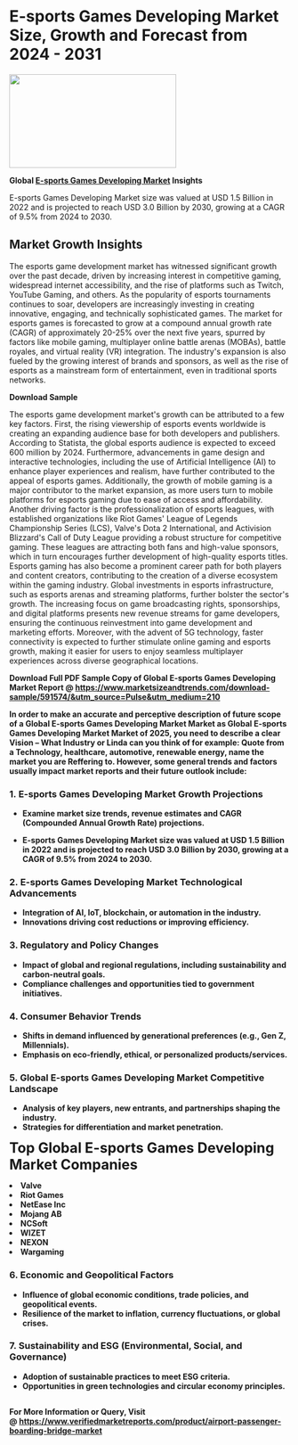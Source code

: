 <H1>E-sports Games Developing Market Size, Growth and Forecast from 2024 - 2031</H1><img class="aligncenter size-medium wp-image-584254" src="https://thirdeyenews.in/wp-content/uploads/2024/09/Global-Market-Research-300x168.jpeg" alt="" width="300" height="168" /><p><strong>Global&nbsp;<a href="https://www.marketsizeandtrends.com/download-sample/591574/&amp;utm_source=Pulse&amp;utm_medium=210">E-sports Games Developing Market</a> Insights</strong></p><p>E-sports Games Developing Market size was valued at USD 1.5 Billion in 2022 and is projected to reach USD 3.0 Billion by 2030, growing at a CAGR of 9.5% from 2024 to 2030.</p><p><h2>Market Growth Insights</h2> <p>The esports game development market has witnessed significant growth over the past decade, driven by increasing interest in competitive gaming, widespread internet accessibility, and the rise of platforms such as Twitch, YouTube Gaming, and others. As the popularity of esports tournaments continues to soar, developers are increasingly investing in creating innovative, engaging, and technically sophisticated games. The market for esports games is forecasted to grow at a compound annual growth rate (CAGR) of approximately 20-25% over the next five years, spurred by factors like mobile gaming, multiplayer online battle arenas (MOBAs), battle royales, and virtual reality (VR) integration. The industry's expansion is also fueled by the growing interest of brands and sponsors, as well as the rise of esports as a mainstream form of entertainment, even in traditional sports networks.</p> <p><strong>Download Sample</strong></p> <p>The esports game development market's growth can be attributed to a few key factors. First, the rising viewership of esports events worldwide is creating an expanding audience base for both developers and publishers. According to Statista, the global esports audience is expected to exceed 600 million by 2024. Furthermore, advancements in game design and interactive technologies, including the use of Artificial Intelligence (AI) to enhance player experiences and realism, have further contributed to the appeal of esports games. Additionally, the growth of mobile gaming is a major contributor to the market expansion, as more users turn to mobile platforms for esports gaming due to ease of access and affordability. Another driving factor is the professionalization of esports leagues, with established organizations like Riot Games' League of Legends Championship Series (LCS), Valve's Dota 2 International, and Activision Blizzard's Call of Duty League providing a robust structure for competitive gaming. These leagues are attracting both fans and high-value sponsors, which in turn encourages further development of high-quality esports titles. Esports gaming has also become a prominent career path for both players and content creators, contributing to the creation of a diverse ecosystem within the gaming industry. Global investments in esports infrastructure, such as esports arenas and streaming platforms, further bolster the sector's growth. The increasing focus on game broadcasting rights, sponsorships, and digital platforms presents new revenue streams for game developers, ensuring the continuous reinvestment into game development and marketing efforts. Moreover, with the advent of 5G technology, faster connectivity is expected to further stimulate online gaming and esports growth, making it easier for users to enjoy seamless multiplayer experiences across diverse geographical locations. <p><strong></p><p><span class=""><strong>Download Full PDF Sample Copy of Global E-sports Games Developing Market Report</strong> @ <a href="https://www.marketsizeandtrends.com/download-sample/591574/&amp;utm_source=Pulse&amp;utm_medium=210" target="_blank">https://www.marketsizeandtrends.com/download-sample/591574/&amp;utm_source=Pulse&amp;utm_medium=210</a></span></p><p>In order to make an accurate and perceptive description of future scope of a Global&nbsp;E-sports Games Developing Market Market as Global&nbsp;E-sports Games Developing Market Market of 2025, you need to describe a clear Vision &ndash; What Industry or Linda can you think of for example: Quote from a Technology, healthcare, automotive, renewable energy, name the market you are Reffering to. However, some general trends and factors usually impact market reports and their future outlook include:</p><h3>1.&nbsp;<strong>E-sports Games Developing Market Growth Projections</strong></h3><ul><li>Examine market size trends, revenue estimates and CAGR (Compounded Annual Growth Rate) projections.</li><li><p>E-sports Games Developing Market size was valued at USD 1.5 Billion in 2022 and is projected to reach USD 3.0 Billion by 2030, growing at a CAGR of 9.5% from 2024 to 2030.</p></li></ul><h3>2.&nbsp;<strong>E-sports Games Developing Market Technological Advancements</strong></h3><ul><li>Integration of AI, IoT, blockchain, or automation in the industry.</li><li>Innovations driving cost reductions or improving efficiency.</li></ul><h3>3.&nbsp;<strong>Regulatory and Policy Changes</strong></h3><ul><li>Impact of global and regional regulations, including sustainability and carbon-neutral goals.</li><li>Compliance challenges and opportunities tied to government initiatives.</li></ul><h3>4.&nbsp;<strong>Consumer Behavior Trends</strong></h3><ul><li>Shifts in demand influenced by generational preferences (e.g., Gen Z, Millennials).</li><li>Emphasis on eco-friendly, ethical, or personalized products/services.</li></ul><h3>5.&nbsp;<strong>Global E-sports Games Developing Market Competitive Landscape</strong></h3><ul><li>Analysis of key players, new entrants, and partnerships shaping the industry.</li><li>Strategies for differentiation and market penetration.</li></ul><p data-pm-slice="1 1 []"><span style="color: inherit; font-family: inherit; font-size: 25px;">Top Global E-sports Games Developing Market Companies</span></p><div class="" data-test-id=""><p><li>Valve</li><li> Riot Games</li><li> NetEase Inc</li><li> Mojang AB</li><li> NCSoft</li><li> WIZET</li><li> NEXON</li><li> Wargaming</li></p></div><h3>6.&nbsp;<strong>Economic and Geopolitical Factors</strong></h3><ul><li>Influence of global economic conditions, trade policies, and geopolitical events.</li><li>Resilience of the market to inflation, currency fluctuations, or global crises.</li></ul><h3>7.&nbsp;<strong>Sustainability and ESG (Environmental, Social, and Governance)</strong></h3><ul><li>Adoption of sustainable practices to meet ESG criteria.</li><li>Opportunities in green technologies and circular economy principles.</li></ul><h2><strong style="font-size: 14px;">For More Information or Query, Visit @&nbsp;</strong><a style="background-color: #ffffff; font-size: 14px;" href="https://www.marketsizeandtrends.com/report/e-sports-games-developing-market/" target="_blank">https://www.verifiedmarketreports.com/product/airport-passenger-boarding-bridge-market</a></h2>
